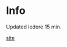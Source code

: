 # Info

Updated iedere 15 min.

[site](https://education.thingsflow.eu/IAQ/DeviceByQR?hashedname=eca9df7ec55140016fae53d010494251d521af678ef9b6e1febb55cd6f47732f#)
